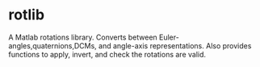 rotlib
======

A Matlab rotations library. Converts between Euler-angles,quaternions,DCMs, and angle-axis representations. Also provides functions to apply, invert, and check the rotations are valid.
